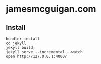 # jamesmcguigan.com


## Install

```
bundler install
cd jekyll
jekyll build;
jekyll serve --incremental --watch
open http://127.0.0.1:4000/
```
